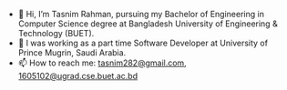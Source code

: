 - 👋 Hi, I’m Tasnim Rahman, pursuing my Bachelor of Engineering in Computer Science degree at Bangladesh University of Engineering & Technology (BUET).
- 🌱 I was working as a part time Software Developer at University of Prince Mugrin, Saudi Arabia.
- 📫 How to reach me: tasnim282@gmail.com, 1605102@ugrad.cse.buet.ac.bd

<!---
Pistachio102/Pistachio102 is a ✨ special ✨ repository because its `README.md` (this file) appears on your GitHub profile.
You can click the Preview link to take a look at your changes.
--->
